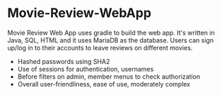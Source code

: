 # Movie-Review-WebApp

Movie Review Web App uses gradle to build the web app. It's written in Java, SQL, HTML and it uses MariaDB as the database. Users can sign up/log in to their accounts to leave reviews on different movies.

- Hashed passwords using SHA2
- Use of sessions for authentication, usernames
- Before filters on admin, member menus to check authorization
- Overall user-friendliness, ease of use, moderately complex
